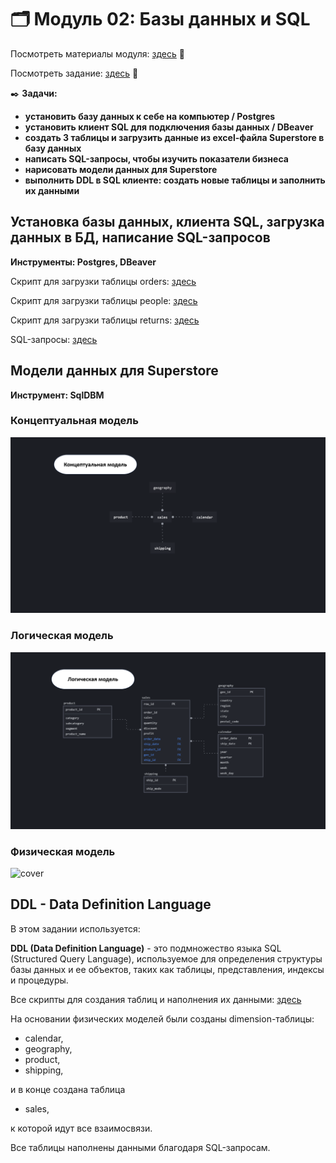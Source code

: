 # 🗂️ Модуль 02: Базы данных и SQL
Посмотреть материалы модуля: [здесь](https://github.com/Data-Learn/data-engineering/blob/master/DE-101%20Modules/Module02/readme.md "здесь") 📑


Посмотреть задание: [здесь](https://github.com/Data-Learn/data-engineering/tree/master/DE-101%20Modules/Module02/DE%20-%20101%20Lab%202.1 "здесь") 👀


✒️ **Задачи:** 
- **установить базу данных к себе на компьютер / Postgres**
- **установить клиент SQL для подключения базы данных / DBeaver**
- **создать 3 таблицы и загрузить данные из excel-файла Superstore в базу данных**
- **написать SQL-запросы, чтобы изучить показатели бизнеса**
- **нарисовать модели данных для Superstore**
- **выполнить DDL в SQL клиенте: создать новые таблицы и заполнить их данными**


## Установка базы данных, клиента SQL, загрузка данных в БД, написание SQL-запросов
**Инструменты: Postgres, DBeaver**


Скрипт для загрузки таблицы orders: [здесь](https://github.com/Malakhova-Natalya/Data_Learn/blob/main/DE-101/Module_02/orders.sql "здесь")


Скрипт для загрузки таблицы people: [здесь](https://github.com/Malakhova-Natalya/Data_Learn/blob/main/DE-101/Module_02/people.sql "здесь")


Скрипт для загрузки таблицы returns: [здесь](https://github.com/Malakhova-Natalya/Data_Learn/blob/main/DE-101/Module_02/returns.sql "здесь")


SQL-запросы: [здесь](https://github.com/Malakhova-Natalya/Data_Learn/blob/main/DE-101/Module_02/SQL_queries.sql "здесь")

## Модели данных для Superstore
**Инструмент: SqlDBM**
### Концептуальная модель
![cover](https://github.com/Malakhova-Natalya/Data_Learn/blob/main/DE-101/Module_02/01_model.png)

### Логическая модель
![cover](https://github.com/Malakhova-Natalya/Data_Learn/blob/main/DE-101/Module_02/02_model.png)

### Физическая модель
![cover]()

## DDL - Data Definition Language
В этом задании используется:


**DDL (Data Definition Language)** - это подмножество языка SQL (Structured Query Language), 
 используемое для определения структуры базы данных и ее объектов, таких как таблицы, представления, индексы и процедуры.

 
Все скрипты для создания таблиц и наполнения их данными: [здесь](https://github.com/Malakhova-Natalya/Data_Learn/blob/main/DE-101/Module_02/DDL.sql "здесь")


На основании физических моделей были созданы dimension-таблицы: 
- calendar,
- geography,
- product,
- shipping,


и в конце создана таблица


- sales,


к которой идут все взаимосвязи.


Все таблицы наполнены данными благодаря SQL-запросам.



